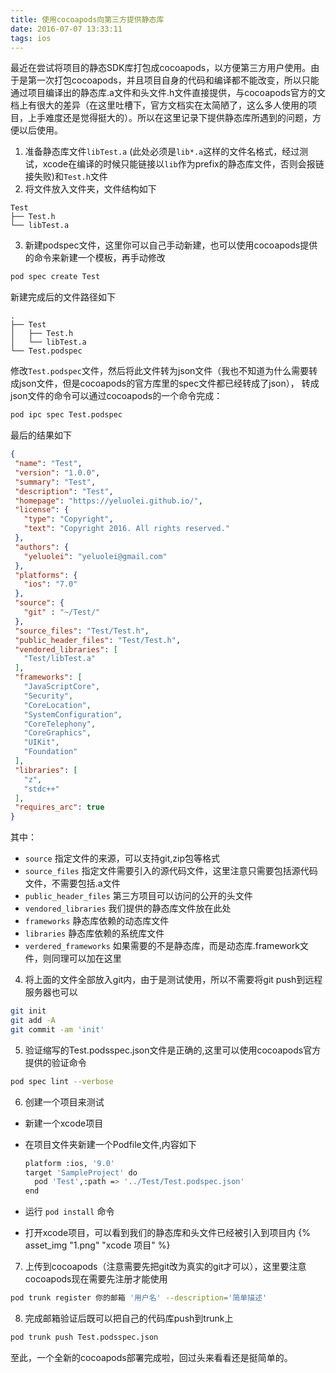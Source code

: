 ```yaml
---
title: 使用cocoapods向第三方提供静态库
date: 2016-07-07 13:33:11
tags: ios
---
```


最近在尝试将项目的静态SDK库打包成cocoapods，以方便第三方用户使用。由于是第一次打包cocoapods，并且项目自身的代码和编译都不能改变，所以只能通过项目编译出的静态库.a文件和头文件.h文件直接提供，与cocoapods官方的文档上有很大的差异（在这里吐槽下，官方文档实在太简陋了，这么多人使用的项目，上手难度还是觉得挺大的）。所以在这里记录下提供静态库所遇到的问题，方便以后使用。

1. 准备静态库文件`libTest.a` (此处必须是`lib*.a`这样的文件名格式，经过测试，xcode在编译的时候只能链接以`lib`作为prefix的静态库文件，否则会报链接失败)和`Test.h`文件
2. 将文件放入文件夹，文件结构如下

  ```
Test
├── Test.h
└── libTest.a
  ```
3. 新建podspec文件，这里你可以自己手动新建，也可以使用cocoapods提供的命令来新建一个模板，再手动修改
     
 ```bash
 pod spec create Test
 ```
 新建完成后的文件路径如下
 
 ```
.
├── Test
│   ├── Test.h
│   └── libTest.a
└── Test.podspec
 ```
 修改`Test.podspec`文件，然后将此文件转为json文件（我也不知道为什么需要转成json文件，但是cocoapods的官方库里的spec文件都已经转成了json）， 转成json文件的命令可以通过cocoapods的一个命令完成：
 
 ```bash
 pod ipc spec Test.podspec
 ```
 最后的结果如下
     
 ``` json
 {
  "name": "Test",
  "version": "1.0.0",
  "summary": "Test",
  "description": "Test",
  "homepage": "https://yeluolei.github.io/",
  "license": {
    "type": "Copyright",
    "text": "Copyright 2016. All rights reserved."
  },
  "authors": {
    "yeluolei": "yeluolei@gmail.com"
  },
  "platforms": {
    "ios": "7.0"
  },
  "source": {
    "git" : "~/Test/"
  },
  "source_files": "Test/Test.h",
  "public_header_files": "Test/Test.h",
  "vendored_libraries": [
    "Test/libTest.a"
  ],
  "frameworks": [
    "JavaScriptCore",
    "Security",
    "CoreLocation",
    "SystemConfiguration",
    "CoreTelephony",
    "CoreGraphics",
    "UIKit",
    "Foundation"
  ],
  "libraries": [
    "z",
    "stdc++"
  ],
  "requires_arc": true
}
 ```
 其中：
 * `source` 指定文件的来源，可以支持git,zip包等格式
 * `source_files` 指定文件需要引入的源代码文件，这里注意只需要包括源代码文件，不需要包括.a文件
 * `public_header_files` 第三方项目可以访问的公开的头文件
 * `vendored_libraries` 我们提供的静态库文件放在此处
 * `frameworks` 静态库依赖的动态库文件
 * `libraries` 静态库依赖的系统库文件
 * `verdered_frameworks` 如果需要的不是静态库，而是动态库.framework文件，则同理可以加在这里
 
4. 将上面的文件全部放入git内，由于是测试使用，所以不需要将git push到远程服务器也可以

 ```bash
 git init
 git add -A
 git commit -am 'init'
 ```

5. 验证缩写的Test.podsspec.json文件是正确的,这里可以使用cocoapods官方提供的验证命令

 ```bash
 pod spec lint --verbose
 ```

6. 创建一个项目来测试
 
 *  新建一个xcode项目
 *  在项目文件夹新建一个Podfile文件,内容如下
 
       ```bash
       platform :ios, '9.0'
       target 'SampleProject' do
         pod 'Test',:path => '../Test/Test.podspec.json'
       end
       ```
 *  运行 `pod install` 命令
 *  打开xcode项目，可以看到我们的静态库和头文件已经被引入到项目内
    {% asset_img "1.png" "xcode 项目" %}
7. 上传到cocoapods（注意需要先把git改为真实的git才可以），这里要注意cocoapods现在需要先注册才能使用

 ```bash
 pod trunk register 你的邮箱 '用户名' --description='简单描述'
 ```

8. 完成邮箱验证后既可以把自己的代码库push到trunk上

 ```bash
 pod trunk push Test.podsspec.json
 ```

至此，一个全新的cocoapods部署完成啦，回过头来看看还是挺简单的。